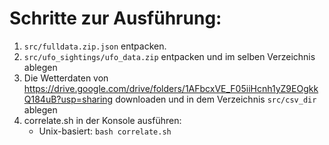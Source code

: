 # Schritte zur Ausführung:
1. ```src/fulldata.zip.json``` entpacken.
2. ```src/ufo_sightings/ufo_data.zip``` entpacken und im selben Verzeichnis ablegen
3. Die Wetterdaten von https://drive.google.com/drive/folders/1AFbcxVE_F05iiHcnh1yZ9EOgkkQ184uB?usp=sharing downloaden und in dem Verzeichnis ```src/csv_dir``` ablegen 
4. correlate.sh in der Konsole ausführen:
      - Unix-basiert: ```bash correlate.sh ```
  
